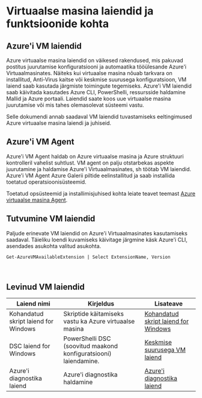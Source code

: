 <properties
 pageTitle="Virtuaalse masina laiendid ja funktsioonide | Microsoft Azure'i"
 description="Siit saate teada, millised laiendid on saadaval Azure'i virtuaalmasinates, mida nad pakuvad või parandada Rühmitusalus."
 services="virtual-machines-windows"
 documentationCenter=""
 authors="neilpeterson"
 manager="timlt"
 editor=""
 tags="azure-service-management,azure-resource-manager"/>

<tags
 ms.service="virtual-machines-windows"
 ms.devlang="na"
 ms.topic="article"
 ms.tgt_pltfrm="vm-windows"
 ms.workload="infrastructure-services"
 ms.date="09/30/2016"
 ms.author="nepeters"/>

# <a name="about-virtual-machine-extensions-and-features"></a>Virtuaalse masina laiendid ja funktsioonide kohta

## <a name="azure-vm-extensions"></a>Azure'i VM laiendid

Azure virtuaalse masina laiendid on väikesed rakendused, mis pakuvad postitus juurutamise konfiguratsiooni ja automaatika tööülesande Azure'i Virtuaalmasinates. Näiteks kui virtuaalse masina nõuab tarkvara on installitud, Anti-Virus kaitse või keskmise suurusega konfiguratsioon, VM laiend saab kasutada järgmiste toimingute tegemiseks. Azure'i VM laiendid saab käivitada kasutades Azure CLI, PowerShelli, ressursside haldamine Mallid ja Azure portaali. Laiendid saate koos uue virtuaalse masina juurutamise või mis tahes olemasolevat süsteemi vastu.

Selle dokumendi annab saadaval VM laiendid tuvastamiseks eeltingimused Azure virtuaalse masina laiendi ja juhiseid. 

## <a name="azure-vm-agent"></a>Azure'i VM Agent

Azure'i VM Agent haldab on Azure virtuaalse masina ja Azure struktuuri kontrolleril vahelist suhtlust. VM agent on palju otstarbekas aspekte juurutamine ja haldamise Azure'i Virtuaalmasinates, sh töötab VM laiendid. Azure'i VM Agent Azure Galerii piltide eelinstallitud ja saab installida toetatud operatsioonisüsteemid. 

Toetatud opsüsteemid ja installimisjuhised kohta leiate teavet teemast [Azure virtuaalse masina Agent](./virtual-machines-windows-classic-agents-and-extensions.md).

## <a name="discover-vm-extensions"></a>Tutvumine VM laiendid

Paljude erinevate VM laiendid on Azure'i Virtuaalmasinates kasutamiseks saadaval. Täieliku loendi kuvamiseks käivitage järgmine käsk Azure'i CLI, asendades asukohta valitud asukohta.

```none
Get-AzureVMAvailableExtension | Select ExtensionName, Version
```

<br />

## <a name="common-vm-extensions"></a>Levinud VM laiendid

|Laiend nimi   |Kirjeldus   |Lisateave   |
|---|---|---|
|Kohandatud skript laiend for Windows  | Skriptide käitamiseks vastu ka Azure virtuaalse masina  |[Kohandatud skript laiend for Windows](./virtual-machines-windows-extensions-customscript.md)   |
|DSC laiend for Windows | PowerShelli DSC (soovitud maakond konfiguratsiooni) laiendamine.  | [Keskmise suurusega VM laiend](./virtual-machines-windows-extensions-dsc-overview.md)  |
|Azure'i diagnostika laiend | Azure'i diagnostika haldamine |[Azure'i diagnostika laiend](https://azure.microsoft.com/blog/windows-azure-virtual-machine-monitoring-with-wad-extension/) |

